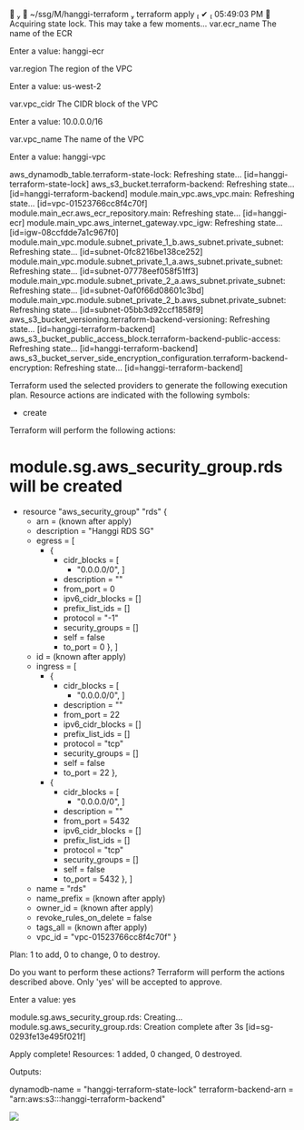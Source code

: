     ~/ssg/M/hanggi-terraform  terraform apply           ✔  05:49:03 PM 
Acquiring state lock. This may take a few moments...
var.ecr_name
  The name of the ECR

  Enter a value: hanggi-ecr

var.region
  The region of the VPC

  Enter a value: us-west-2

var.vpc_cidr
  The CIDR block of the VPC

  Enter a value: 10.0.0.0/16

var.vpc_name
  The name of the VPC

  Enter a value: hanggi-vpc

aws_dynamodb_table.terraform-state-lock: Refreshing state... [id=hanggi-terraform-state-lock]
aws_s3_bucket.terraform-backend: Refreshing state... [id=hanggi-terraform-backend]
module.main_vpc.aws_vpc.main: Refreshing state... [id=vpc-01523766cc8f4c70f]
module.main_ecr.aws_ecr_repository.main: Refreshing state... [id=hanggi-ecr]
module.main_vpc.aws_internet_gateway.vpc_igw: Refreshing state... [id=igw-08ccfdde7a1c967f0]
module.main_vpc.module.subnet_private_1_b.aws_subnet.private_subnet: Refreshing state... [id=subnet-0fc8216be138ce252]
module.main_vpc.module.subnet_private_1_a.aws_subnet.private_subnet: Refreshing state... [id=subnet-07778eef058f51ff3]
module.main_vpc.module.subnet_private_2_a.aws_subnet.private_subnet: Refreshing state... [id=subnet-0af0f66d08601c3bd]
module.main_vpc.module.subnet_private_2_b.aws_subnet.private_subnet: Refreshing state... [id=subnet-05bb3d92ccf1858f9]
aws_s3_bucket_versioning.terraform-backend-versioning: Refreshing state... [id=hanggi-terraform-backend]
aws_s3_bucket_public_access_block.terraform-backend-public-access: Refreshing state... [id=hanggi-terraform-backend]
aws_s3_bucket_server_side_encryption_configuration.terraform-backend-encryption: Refreshing state... [id=hanggi-terraform-backend]

Terraform used the selected providers to generate the following execution plan.
Resource actions are indicated with the following symbols:
  + create

Terraform will perform the following actions:

  # module.sg.aws_security_group.rds will be created
  + resource "aws_security_group" "rds" {
      + arn                    = (known after apply)
      + description            = "Hanggi RDS SG"
      + egress                 = [
          + {
              + cidr_blocks      = [
                  + "0.0.0.0/0",
                ]
              + description      = ""
              + from_port        = 0
              + ipv6_cidr_blocks = []
              + prefix_list_ids  = []
              + protocol         = "-1"
              + security_groups  = []
              + self             = false
              + to_port          = 0
            },
        ]
      + id                     = (known after apply)
      + ingress                = [
          + {
              + cidr_blocks      = [
                  + "0.0.0.0/0",
                ]
              + description      = ""
              + from_port        = 22
              + ipv6_cidr_blocks = []
              + prefix_list_ids  = []
              + protocol         = "tcp"
              + security_groups  = []
              + self             = false
              + to_port          = 22
            },
          + {
              + cidr_blocks      = [
                  + "0.0.0.0/0",
                ]
              + description      = ""
              + from_port        = 5432
              + ipv6_cidr_blocks = []
              + prefix_list_ids  = []
              + protocol         = "tcp"
              + security_groups  = []
              + self             = false
              + to_port          = 5432
            },
        ]
      + name                   = "rds"
      + name_prefix            = (known after apply)
      + owner_id               = (known after apply)
      + revoke_rules_on_delete = false
      + tags_all               = (known after apply)
      + vpc_id                 = "vpc-01523766cc8f4c70f"
    }

Plan: 1 to add, 0 to change, 0 to destroy.

Do you want to perform these actions?
  Terraform will perform the actions described above.
  Only 'yes' will be accepted to approve.

  Enter a value: yes

module.sg.aws_security_group.rds: Creating...
module.sg.aws_security_group.rds: Creation complete after 3s [id=sg-0293fe13e495f021f]

Apply complete! Resources: 1 added, 0 changed, 0 destroyed.

Outputs:

dynamodb-name = "hanggi-terraform-state-lock"
terraform-backend-arn = "arn:aws:s3:::hanggi-terraform-backend"

![](https://i.imgur.com/NnMBSSz.png)

